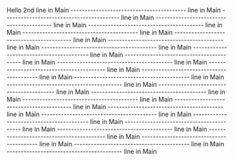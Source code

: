 Hello
2nd line in Main
----------------------------------------- line in Main
----------------------------------------- line in Main
----------------------------------------- line in Main
----------------------------------------- line in Main
----------------------------------------- line in Main
----------------------------------------- line in Main
----------------------------------------- line in Main
----------------------------------------- line in Main
----------------------------------------- line in Main
----------------------------------------- line in Main
----------------------------------------- line in Main
----------------------------------------- line in Main
----------------------------------------- line in Main
----------------------------------------- line in Main
----------------------------------------- line in Main
----------------------------------------- line in Main
----------------------------------------- line in Main
----------------------------------------- line in Main
----------------------------------------- line in Main
----------------------------------------- line in Main
----------------------------------------- line in Main
----------------------------------------- line in Main
----------------------------------------- line in Main
----------------------------------------- line in Main
----------------------------------------- line in Main
----------------------------------------- line in Main
----------------------------------------- line in Main
----------------------------------------- line in Main